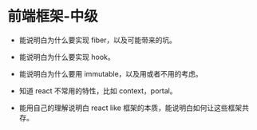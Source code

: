 # 前端框架-中级

- 能说明白为什么要实现 fiber，以及可能带来的坑。

- 能说明白为什么要实现 hook。

- 能说明白为什么要用 immutable，以及用或者不用的考虑。

- 知道 react 不常用的特性，比如 context，portal。

- 能用自己的理解说明白 react like 框架的本质，能说明白如何让这些框架共存。
